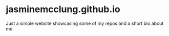 # jasminemcclung.github.io

Just a simple website showcasing some of my repos and a short bio about me.  
